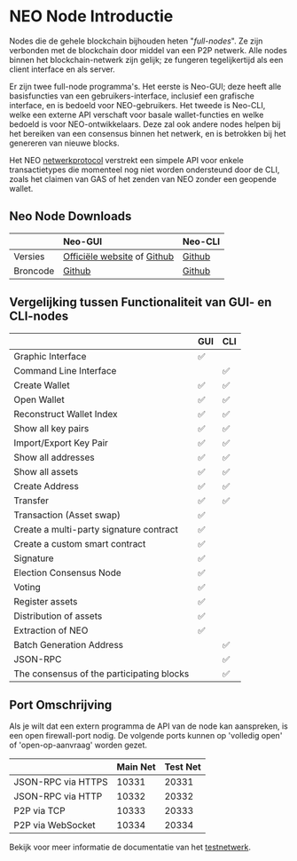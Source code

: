 # NEO Node Introductie
Nodes die de gehele blockchain bijhouden heten "*full-nodes*". Ze zijn verbonden met de blockchain door middel van een P2P netwerk. Alle nodes binnen het blockchain-netwerk zijn gelijk; ze fungeren tegelijkertijd als een client interface en als server.

Er zijn twee full-node programma's. Het eerste is Neo-GUI; deze heeft alle basisfuncties van een gebruikers-interface, inclusief een grafische interface, en is bedoeld voor NEO-gebruikers. Het tweede is Neo-CLI, welke een externe API verschaft voor basale wallet-functies en welke bedoeld is voor NEO-ontwikkelaars. Deze zal ook andere nodes helpen bij het bereiken van een consensus binnen het netwerk, en is betrokken bij het genereren van nieuwe blocks.

Het NEO [netwerkprotocol](network-protocol.md) verstrekt een simpele API voor enkele transactietypes die momenteel nog niet worden ondersteund door de CLI, zoals het claimen van GAS of het zenden van NEO zonder een geopende wallet.

## Neo Node Downloads

|          |                    Neo-GUI                       |                      Neo-CLI                     |
| -------- | :----------------------------------------------- | ------------------------------------------------ |
| Versies  | [Officiële website](https://www.neo.org/download) of [Github](https://github.com/neo-project/neo-gui/releases) | [Github](https://github.com/neo-project/neo-cli/releases) |
| Broncode | [Github](https://github.com/neo-project/neo-gui) | [Github](https://github.com/neo-project/neo-cli) |

## Vergelijking tussen Functionaliteit van GUI- en CLI-nodes

|           | GUI  | CLI  |
| --------- | ---- | ---- |
| Graphic Interface | ✅    |      |
| Command Line Interface |      | ✅    |
| Create Wallet | ✅    | ✅    |
| Open Wallet | ✅    | ✅  |
| Reconstruct Wallet Index | ✅    | ✅    |
| Show all key pairs | ✅    | ✅    |
| Import/Export Key Pair | ✅    | ✅    |
| Show all addresses | ✅    | ✅    |
| Show all assets | ✅    | ✅    |
| Create Address | ✅    | ✅    |
| Transfer | ✅    | ✅    |
| Transaction (Asset swap)  | ✅    |      |
| Create a multi-party signature contract | ✅    |      |
| Create a custom smart contract | ✅    |      |
| Signature | ✅    |      |
| Election Consensus Node | ✅    |      |
| Voting | ✅    |      |
| Register assets | ✅    |      |
| Distribution of assets | ✅    |      |
| Extraction of NEO | ✅    |      |
| Batch Generation Address  |      | ✅    |
| JSON-RPC |      | ✅    |
| The consensus of the participating blocks |      | ✅    |

## Port Omschrijving

Als je wilt dat een extern programma de API van de node kan aanspreken, is een open firewall-port nodig. De volgende ports kunnen op 'volledig open' of 'open-op-aanvraag' worden gezet.

|                    | Main Net | Test Net |
| ------------------ | ------------ | ------------- |
| JSON-RPC via HTTPS | 10331        | 20331         |
| JSON-RPC via HTTP  | 10332        | 20332         |
| P2P via TCP        | 10333        | 20333         |
| P2P via WebSocket  | 10334        | 20334         |

Bekijk voor meer informatie de documentatie van het [testnetwerk](testnet.md).

